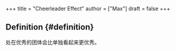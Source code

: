+++
title = "Cheerleader Effect"
author = ["Max"]
draft = false
+++

## Definition {#definition}

处在优秀的团体会比单独看起来更优秀。
